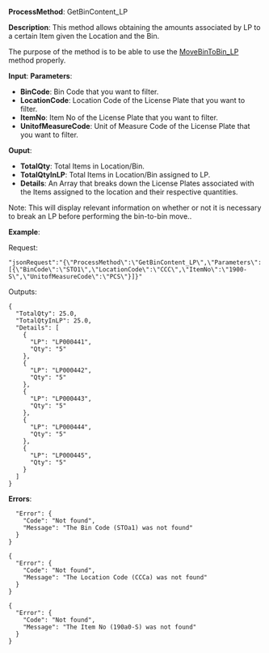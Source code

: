**ProcessMethod**: GetBinContent_LP

**Description**:
This method allows obtaining the amounts associated by LP to a certain Item given the Location and the Bin.

The purpose of the method is to be able to use the [MoveBinToBin_LP](/Plur%2De/Business-Central-API/WMS-API/Movements/MoveBinToBin_LP) method properly.

**Input**:
**Parameters**: 
-	**BinCode**: Bin Code that you want to filter.
-	**LocationCode**: Location Code of the License Plate that you want to filter.
-	**ItemNo**: Item No of the License Plate that you want to filter.
-	**UnitofMeasureCode**: Unit of Measure Code of the License Plate that you want to filter.

**Ouput**: 
-	**TotalQty**: Total Items in Location/Bin.
-	**TotalQtyInLP**: Total Items in Location/Bin assigned to LP.
-	**Details**: An Array that breaks down the License Plates associated with the Items assigned to the location and their respective quantities.

Note: This will display relevant information on whether or not it is necessary to break an LP before performing the bin-to-bin move..


**Example**:

Request:

`"jsonRequest":"{\"ProcessMethod\":\"GetBinContent_LP\",\"Parameters\":[{\"BinCode\":\"STO1\",\"LocationCode\":\"CCC\",\"ItemNo\":\"1900-S\",\"UnitofMeasureCode\":\"PCS\"}]}"`

Outputs:


```
{
  "TotalQty": 25.0,
  "TotalQtyInLP": 25.0,
  "Details": [
    {
      "LP": "LP000441",
      "Qty": "5"
    },
    {
      "LP": "LP000442",
      "Qty": "5"
    },
    {
      "LP": "LP000443",
      "Qty": "5"
    },
    {
      "LP": "LP000444",
      "Qty": "5"
    },
    {
      "LP": "LP000445",
      "Qty": "5"
    }
  ]
}
```
**Errors**:
```{
  "Error": {
    "Code": "Not found",
    "Message": "The Bin Code (STOa1) was not found"
  }
}

{
  "Error": {
    "Code": "Not found",
    "Message": "The Location Code (CCCa) was not found"
  }
}

{
  "Error": {
    "Code": "Not found",
    "Message": "The Item No (190a0-S) was not found"
  }
}
```


